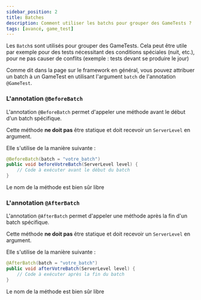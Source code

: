 ```yaml
---
sidebar_position: 2
title: Batches
description: Comment utiliser les batchs pour grouper des GameTests ?
tags: [avancé, game_test]
---
```


Les `Batch`s sont utilisés pour grouper des GameTests. Cela peut être utile par exemple pour des tests nécessitant des conditions spéciales (nuit, etc.), pour ne pas causer de conflits (exemple : tests devant se produire le jour)

Comme dit dans la page sur le framework en général, vous pouvez attribuer un batch à un GameTest en utilisant l'argument `batch` de l'annotation `@GameTest`.

### L'annotation `@BeforeBatch`
L'annotation `@BeforeBatch` permet d'appeler une méthode avant le début d'un batch spécifique.

Cette méthode **ne doit pas** être statique et doit recevoir un `ServerLevel` en argument.

Elle s'utilise de la manière suivante :
```java
@BeforeBatch(batch = "votre_batch")
public void beforeVotreBatch(ServerLevel level) {
    // Code à exécuter avant le début du batch
}
```
Le nom de la méthode est bien sûr libre

### L'annotation `@AfterBatch`
L'annotation `@AfterBatch` permet d'appeler une méthode après la fin d'un batch spécifique.

Cette méthode **ne doit pas** être statique et doit recevoir un `ServerLevel` en argument.

Elle s'utilise de la manière suivante :
```java
@AfterBatch(batch = "votre_batch")
public void afterVotreBatch(ServerLevel level) {
    // Code à exécuter après la fin du batch
}
```
Le nom de la méthode est bien sûr libre